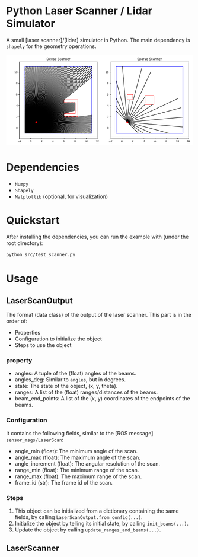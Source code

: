 # Python Laser Scanner / Lidar Simulator
A small [laser scanner]/[lidar] simulator in Python. The main dependency is `shapely` for the geometry operations.

![Example](doc/example.png)

# Dependencies
- `Numpy`
- `Shapely`
- `Matplotlib` (optional, for visualization)

# Quickstart
After installing the dependencies, you can run the example with (under the root directory):
```bash
python src/test_scanner.py
```

# Usage

## LaserScanOutput
The format (data class) of the output of the laser scanner. This part is in the order of:
- Properties
- Configuration to initialize the object
- Steps to use the object

### property
- angles: A tuple of the (float) angles of the beams.
- angles_deg: Similar to `angles`, but in degrees.
- state: The state of the object, (x, y, theta).
- ranges: A list of the (float) ranges/distances of the beams.
- beam_end_points: A list of the (x, y) coordinates of the endpoints of the beams.

### Configuration
It contains the following fields, similar to the [ROS message] `sensor_msgs/LaserScan`:
- angle_min (float): The minimum angle of the scan.
- angle_max (float): The maximum angle of the scan.
- angle_increment (float): The angular resolution of the scan.
- range_min (float): The minimum range of the scan.
- range_max (float): The maximum range of the scan.
- frame_id (str): The frame id of the scan.

### Steps
1. This object can be initialized from a dictionary containing the same fields, by calling `LaserScanOutput.from_config(...)`.
2. Initialize the object by telling its initial state, by calling `init_beams(...)`.
3. Update the object by calling `update_ranges_and_beams(...)`.

## LaserScanner